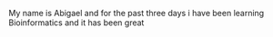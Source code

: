 My name is Abigael and for the past three days i have been learning Bioinformatics and it has been great
